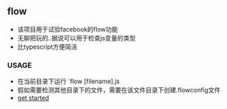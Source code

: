 ## flow

* 该项目用于试验facebook的flow功能
* 无聊把玩的..据说可以用于检查js变量的类型
* 比typescript方便简洁

### USAGE

* 在当前目录下运行 `flow [filename].js
* 假如需要检测其他目录下的文件，需要在该文件目录下创建.flowconfig文件
* [get started](https://flowtype.org/docs/getting-started.html#_)
